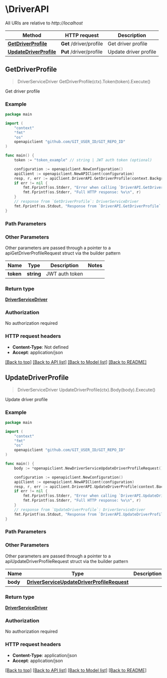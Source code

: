 # \DriverAPI

All URIs are relative to *http://localhost*

Method | HTTP request | Description
------------- | ------------- | -------------
[**GetDriverProfile**](DriverAPI.md#GetDriverProfile) | **Get** /driver/profile | Get driver profile
[**UpdateDriverProfile**](DriverAPI.md#UpdateDriverProfile) | **Put** /driver/profile | Update driver profile



## GetDriverProfile

> DriverServiceDriver GetDriverProfile(ctx).Token(token).Execute()

Get driver profile

### Example

```go
package main

import (
	"context"
	"fmt"
	"os"
	openapiclient "github.com/GIT_USER_ID/GIT_REPO_ID"
)

func main() {
	token := "token_example" // string | JWT auth token (optional)

	configuration := openapiclient.NewConfiguration()
	apiClient := openapiclient.NewAPIClient(configuration)
	resp, r, err := apiClient.DriverAPI.GetDriverProfile(context.Background()).Token(token).Execute()
	if err != nil {
		fmt.Fprintf(os.Stderr, "Error when calling `DriverAPI.GetDriverProfile``: %v\n", err)
		fmt.Fprintf(os.Stderr, "Full HTTP response: %v\n", r)
	}
	// response from `GetDriverProfile`: DriverServiceDriver
	fmt.Fprintf(os.Stdout, "Response from `DriverAPI.GetDriverProfile`: %v\n", resp)
}
```

### Path Parameters



### Other Parameters

Other parameters are passed through a pointer to a apiGetDriverProfileRequest struct via the builder pattern


Name | Type | Description  | Notes
------------- | ------------- | ------------- | -------------
 **token** | **string** | JWT auth token | 

### Return type

[**DriverServiceDriver**](DriverServiceDriver.md)

### Authorization

No authorization required

### HTTP request headers

- **Content-Type**: Not defined
- **Accept**: application/json

[[Back to top]](#) [[Back to API list]](../README.md#documentation-for-api-endpoints)
[[Back to Model list]](../README.md#documentation-for-models)
[[Back to README]](../README.md)


## UpdateDriverProfile

> DriverServiceDriver UpdateDriverProfile(ctx).Body(body).Execute()

Update driver profile

### Example

```go
package main

import (
	"context"
	"fmt"
	"os"
	openapiclient "github.com/GIT_USER_ID/GIT_REPO_ID"
)

func main() {
	body := *openapiclient.NewDriverServiceUpdateDriverProfileRequest() // DriverServiceUpdateDriverProfileRequest | 

	configuration := openapiclient.NewConfiguration()
	apiClient := openapiclient.NewAPIClient(configuration)
	resp, r, err := apiClient.DriverAPI.UpdateDriverProfile(context.Background()).Body(body).Execute()
	if err != nil {
		fmt.Fprintf(os.Stderr, "Error when calling `DriverAPI.UpdateDriverProfile``: %v\n", err)
		fmt.Fprintf(os.Stderr, "Full HTTP response: %v\n", r)
	}
	// response from `UpdateDriverProfile`: DriverServiceDriver
	fmt.Fprintf(os.Stdout, "Response from `DriverAPI.UpdateDriverProfile`: %v\n", resp)
}
```

### Path Parameters



### Other Parameters

Other parameters are passed through a pointer to a apiUpdateDriverProfileRequest struct via the builder pattern


Name | Type | Description  | Notes
------------- | ------------- | ------------- | -------------
 **body** | [**DriverServiceUpdateDriverProfileRequest**](DriverServiceUpdateDriverProfileRequest.md) |  | 

### Return type

[**DriverServiceDriver**](DriverServiceDriver.md)

### Authorization

No authorization required

### HTTP request headers

- **Content-Type**: application/json
- **Accept**: application/json

[[Back to top]](#) [[Back to API list]](../README.md#documentation-for-api-endpoints)
[[Back to Model list]](../README.md#documentation-for-models)
[[Back to README]](../README.md)

